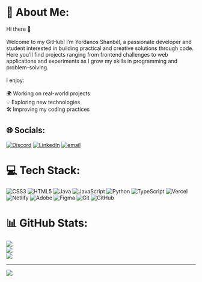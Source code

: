 # 💫 About Me:
Hi there 👋<br><br>Welcome to my GitHub! I’m Yordanos Shanbel, a passionate developer and student interested in building practical and creative solutions through code.<br>Here you’ll find projects ranging from frontend challenges to web applications and experiments as I grow my skills in programming and problem-solving.<br><br>I enjoy:<br><br>🌍 Working on real-world projects<br>💡 Exploring new technologies<br>🛠️ Improving my coding practices


## 🌐 Socials:
[![Discord](https://img.shields.io/badge/Discord-%237289DA.svg?logo=discord&logoColor=white)](https://discord.gg/1417132259563147407) [![LinkedIn](https://img.shields.io/badge/LinkedIn-%230077B5.svg?logo=linkedin&logoColor=white)](https://linkedin.com/in/yordanos01) [![email](https://img.shields.io/badge/Email-D14836?logo=gmail&logoColor=white)](mailto:yordanosshanbel28@gmail.com) 

# 💻 Tech Stack:
![CSS3](https://img.shields.io/badge/css3-%231572B6.svg?style=for-the-badge&logo=css3&logoColor=white) ![HTML5](https://img.shields.io/badge/html5-%23E34F26.svg?style=for-the-badge&logo=html5&logoColor=white) ![Java](https://img.shields.io/badge/java-%23ED8B00.svg?style=for-the-badge&logo=openjdk&logoColor=white) ![JavaScript](https://img.shields.io/badge/javascript-%23323330.svg?style=for-the-badge&logo=javascript&logoColor=%23F7DF1E) ![Python](https://img.shields.io/badge/python-3670A0?style=for-the-badge&logo=python&logoColor=ffdd54) ![TypeScript](https://img.shields.io/badge/typescript-%23007ACC.svg?style=for-the-badge&logo=typescript&logoColor=white) ![Vercel](https://img.shields.io/badge/vercel-%23000000.svg?style=for-the-badge&logo=vercel&logoColor=white) ![Netlify](https://img.shields.io/badge/netlify-%23000000.svg?style=for-the-badge&logo=netlify&logoColor=#00C7B7) ![Adobe](https://img.shields.io/badge/adobe-%23FF0000.svg?style=for-the-badge&logo=adobe&logoColor=white) ![Figma](https://img.shields.io/badge/figma-%23F24E1E.svg?style=for-the-badge&logo=figma&logoColor=white) ![Git](https://img.shields.io/badge/git-%23F05033.svg?style=for-the-badge&logo=git&logoColor=white) ![GitHub](https://img.shields.io/badge/github-%23121011.svg?style=for-the-badge&logo=github&logoColor=white)
# 📊 GitHub Stats:
![](https://github-readme-stats.vercel.app/api?username=yora-dev&theme=dark&hide_border=false&include_all_commits=true&count_private=false)<br/>
![](https://nirzak-streak-stats.vercel.app/?user=yora-dev&theme=dark&hide_border=false)<br/>
![](https://github-readme-stats.vercel.app/api/top-langs/?username=yora-dev&theme=dark&hide_border=false&include_all_commits=true&count_private=false&layout=compact)

---
[![](https://visitcount.itsvg.in/api?id=yora-dev&icon=1&color=0)](https://visitcount.itsvg.in)

<!-- Proudly created with GPRM ( https://gprm.itsvg.in ) -->
